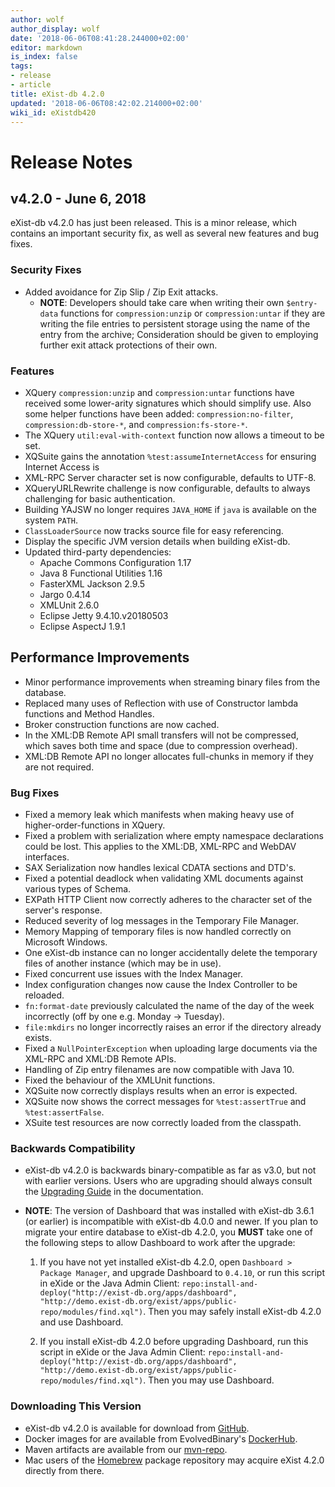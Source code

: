 ```yaml
---
author: wolf
author_display: wolf
date: '2018-06-06T08:41:28.244000+02:00'
editor: markdown
is_index: false
tags:
- release
- article
title: eXist-db 4.2.0
updated: '2018-06-06T08:42:02.214000+02:00'
wiki_id: eXistdb420
---
```


# Release Notes

## v4.2.0 - June 6, 2018

eXist-db v4.2.0 has just been released. This is a minor release, which contains an important security fix, as well as several new features and bug fixes.

### Security Fixes
* Added avoidance for Zip Slip / Zip Exit attacks.
    * **NOTE**: Developers should take care when writing their own `$entry-data` functions for `compression:unzip` or `compression:untar` if they are writing the file entries to persistent storage using the name of the entry from the archive; Consideration should be given to employing further exit attack protections of their own.


### Features
* XQuery `compression:unzip` and `compression:untar` functions have received some lower-arity signatures which should simplify use. Also some helper functions have been added: `compression:no-filter`, `compression:db-store-*`, and `compression:fs-store-*`.
* The XQuery `util:eval-with-context` function now allows a timeout to be set.
* XQSuite gains the annotation `%test:assumeInternetAccess` for ensuring Internet Access is 
* XML-RPC Server character set is now configurable, defaults to UTF-8.
* XQueryURLRewrite challenge is now configurable, defaults to always challenging for basic authentication.
* Building YAJSW no longer requires `JAVA_HOME` if `java` is available on the system `PATH`.
* `ClassLoaderSource` now tracks source file for easy referencing.
* Display the specific JVM version details when building eXist-db.
* Updated third-party dependencies:
    * Apache Commons Configuration 1.17
    * Java 8 Functional Utilities 1.16
    * FasterXML Jackson 2.9.5
    * Jargo 0.4.14
    * XMLUnit 2.6.0
    * Eclipse Jetty 9.4.10.v20180503
    * Eclipse AspectJ 1.9.1


## Performance Improvements
* Minor performance improvements when streaming binary files from the database.
* Replaced many uses of Reflection with use of Constructor lambda functions and Method Handles.
* Broker construction functions are now cached.
* In the XML:DB Remote API small transfers will not be compressed, which saves both time and space (due to compression overhead).
* XML:DB Remote API no longer allocates full-chunks in memory if they are not required.


### Bug Fixes
* Fixed a memory leak which manifests when making heavy use of higher-order-functions in XQuery.
* Fixed a problem with serialization where empty namespace declarations could be lost. This applies to the XML:DB, XML-RPC and WebDAV interfaces.
* SAX Serialization now handles lexical CDATA sections and DTD's.
* Fixed a potential deadlock when validating XML documents against various types of Schema.
* EXPath HTTP Client now correctly adheres to the character set of the server's response.
* Reduced severity of log messages in the Temporary File Manager.
* Memory Mapping of temporary files is now handled correctly on Microsoft Windows.
* One eXist-db instance can no longer accidentally delete the temporary files of another instance (which may be in use).
* Fixed concurrent use issues with the Index Manager.
* Index configuration changes now cause the Index Controller to be reloaded.
* `fn:format-date` previously calculated the name of the day of the week incorrectly (off by one e.g. Monday -> Tuesday).
* `file:mkdirs` no longer incorrectly raises an error if the directory already exists.
* Fixed a `NullPointerException` when uploading large documents via the XML-RPC and XML:DB Remote APIs.
* Handling of Zip entry filenames are now compatible with Java 10.
* Fixed the behaviour of the XMLUnit functions.
* XQSuite now correctly displays results when an error is expected.
* XQSuite now shows the correct messages for `%test:assertTrue` and `%test:assertFalse`.
* XSuite test resources are now correctly loaded from the classpath.


### Backwards Compatibility

* eXist-db v4.2.0 is backwards binary-compatible as far as v3.0, but not with earlier versions. Users who are upgrading should always consult the [Upgrading Guide](http://exist-db.org/exist/apps/doc/upgrading.xml) in the documentation.

* **NOTE**: The version of Dashboard that was installed with eXist-db 3.6.1 (or earlier) is incompatible with eXist-db 4.0.0 and newer. If you plan to migrate your entire database to eXist-db 4.2.0, you **MUST** take one of the following steps to allow Dashboard to work after the upgrade:

    1. If you have not yet installed eXist-db 4.2.0, open `Dashboard > Package Manager`, and upgrade Dashboard to `0.4.10`, or run this script in eXide or the Java Admin Client: `repo:install-and-deploy("http://exist-db.org/apps/dashboard", "http://demo.exist-db.org/exist/apps/public-repo/modules/find.xql")`. Then you may safely install eXist-db 4.2.0 and use Dashboard.
    
    2. If you install eXist-db 4.2.0 before upgrading Dashboard, run this script in eXide or the Java Admin Client: `repo:install-and-deploy("http://exist-db.org/apps/dashboard", "http://demo.exist-db.org/exist/apps/public-repo/modules/find.xql")`. Then you may use Dashboard.


### Downloading This Version
* eXist-db v4.2.0 is available for download from [GitHub](https://github.com/eXist-db/exist/releases/tag/eXist-4.2.0).
* Docker images for are available from EvolvedBinary's [DockerHub](https://hub.docker.com/r/evolvedbinary/exist-db/tags/).
* Maven artifacts are available from our [mvn-repo](https://github.com/eXist-db/mvn-repo).
* Mac users of the [Homebrew](http://brew.sh) package repository may acquire eXist 4.2.0 directly from there.
